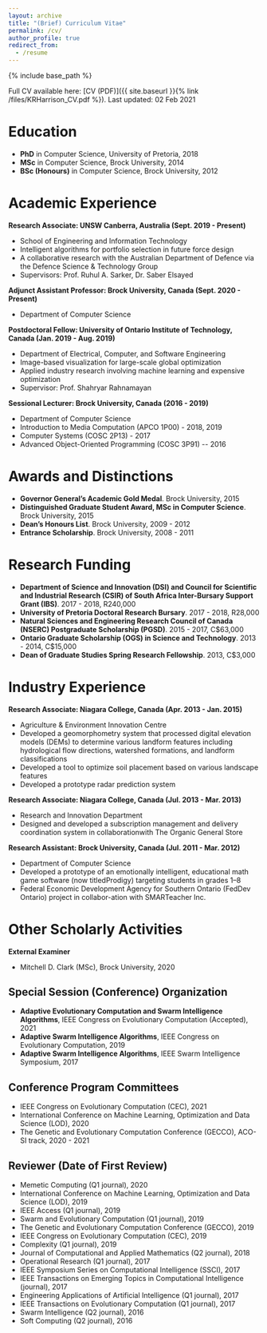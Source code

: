 ```yaml
---
layout: archive
title: "(Brief) Curriculum Vitae"
permalink: /cv/
author_profile: true
redirect_from:
  - /resume
---
```


{% include base_path %}

Full CV available here: [CV (PDF)]({{ site.baseurl }}{% link /files/KRHarrison_CV.pdf %}). Last updated: 02 Feb 2021

Education
======
* **PhD** in Computer Science, University of Pretoria, 2018
* **MSc** in Computer Science, Brock University, 2014
* **BSc (Honours)** in Computer Science, Brock University, 2012

Academic Experience
======
**Research Associate: UNSW Canberra, Australia (Sept. 2019 - Present)**
  * School of Engineering and Information Technology
  * Intelligent algorithms for portfolio selection in future force design
  * A collaborative research with the Australian Department of Defence via the Defence Science & Technology Group
  * Supervisors: Prof. Ruhul A. Sarker, Dr. Saber Elsayed

**Adjunct Assistant Professor: Brock University, Canada (Sept. 2020 - Present)**
  * Department of Computer Science

**Postdoctoral Fellow: University of Ontario Institute of Technology, Canada (Jan. 2019 - Aug. 2019)**
  * Department of Electrical, Computer, and Software Engineering
  * Image-based visualization for large-scale global optimization
  * Applied industry research involving machine learning and expensive optimization
  * Supervisor: Prof. Shahryar Rahnamayan

**Sessional Lecturer: Brock University, Canada (2016 - 2019)**
  * Department of Computer Science
  * Introduction to Media Computation (APCO 1P00) - 2018, 2019
  * Computer Systems (COSC 2P13) - 2017
  * Advanced Object-Oriented Programming (COSC 3P91) -- 2016

Awards and Distinctions
======
* **Governor General’s Academic Gold Medal**. Brock University, 2015
* **Distinguished Graduate Student Award, MSc in Computer Science**. Brock University, 2015
* **Dean’s Honours List**. Brock University, 2009 - 2012
* **Entrance Scholarship**. Brock University, 2008 - 2011

Research Funding
======
* **Department of Science and Innovation (DSI) and Council for Scientific and Industrial Research (CSIR) of South Africa Inter-Bursary Support Grant (IBS)**. 2017 - 2018, R240,000
* **University of Pretoria Doctoral Research Bursary**. 2017 - 2018, R28,000
* **Natural Sciences and Engineering Research Council of Canada (NSERC) Postgraduate Scholarship (PGSD)**. 2015 - 2017, C$63,000
* **Ontario Graduate Scholarship (OGS) in Science and Technology**. 2013 - 2014, C$15,000
* **Dean of Graduate Studies Spring Research Fellowship**. 2013, C$3,000

Industry Experience
======
**Research Associate: Niagara College, Canada (Apr. 2013 - Jan. 2015)**
  * Agriculture & Environment Innovation Centre
  * Developed a geomorphometry system that processed digital elevation models (DEMs) to determine various landform features including hydrological flow directions, watershed formations, and landform classifications
  * Developed a tool to optimize soil placement based on various landscape features
  * Developed a prototype radar prediction system

**Research Associate: Niagara College, Canada (Jul. 2013 - Mar. 2013)**
  * Research and Innovation Department
  * Designed and developed a subscription management and delivery coordination system in collaborationwith The Organic General Store

**Research Assistant: Brock University, Canada (Jul. 2011 - Mar. 2012)**
  * Department of Computer Science
  * Developed a prototype of an emotionally intelligent, educational math game software (now titledProdigy) targeting students in grades 1–8
  * Federal Economic Development Agency for Southern Ontario (FedDev Ontario) project in collabor-ation with SMARTeacher Inc.

Other Scholarly Activities
======
**External Examiner**
  * Mitchell D. Clark (MSc), Brock University, 2020

## Special Session (Conference) Organization ##
  * **Adaptive Evolutionary Computation and Swarm Intelligence Algorithms**, IEEE Congress on Evolutionary Computation (Accepted), 2021
  * **Adaptive Swarm Intelligence Algorithms**, IEEE Congress on Evolutionary Computation, 2019
  * **Adaptive Swarm Intelligence Algorithms**, IEEE Swarm Intelligence Symposium, 2017

## Conference Program Committees ##
  * IEEE Congress on Evolutionary Computation (CEC), 2021
  * International Conference on Machine Learning, Optimization and Data Science (LOD), 2020
  * The Genetic and Evolutionary Computation Conference (GECCO), ACO-SI track, 2020 - 2021

## Reviewer (Date of First Review) ##
  * Memetic Computing (Q1 journal), 2020
  * International Conference on Machine Learning, Optimization and Data Science (LOD), 2019
  * IEEE Access (Q1 journal), 2019
  * Swarm and Evolutionary Computation (Q1 journal), 2019
  * The Genetic and Evolutionary Computation Conference (GECCO), 2019
  * IEEE Congress on Evolutionary Computation (CEC), 2019
  * Complexity (Q1 journal), 2019
  * Journal of Computational and Applied Mathematics (Q2 journal), 2018
  * Operational Research (Q1 journal), 2017
  * IEEE Symposium Series on Computational Intelligence (SSCI), 2017
  * IEEE Transactions on Emerging Topics in Computational Intelligence (journal), 2017
  * Engineering Applications of Artificial Intelligence (Q1 journal), 2017
  * IEEE Transactions on Evolutionary Computation (Q1 journal), 2017
  * Swarm Intelligence (Q2 journal), 2016
  * Soft Computing (Q2 journal), 2016

